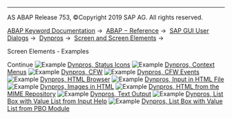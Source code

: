   

* * *

AS ABAP Release 753, ©Copyright 2019 SAP AG. All rights reserved.

[ABAP Keyword Documentation](javascript:call_link\('abenabap.htm'\)) →  [ABAP − Reference](javascript:call_link\('abenabap_reference.htm'\)) →  [SAP GUI User Dialogs](javascript:call_link\('abenabap_screens.htm'\)) →  [Dynpros](javascript:call_link\('abenabap_dynpros.htm'\)) →  [Screen and Screen Elements](javascript:call_link\('abenabap_dynpros_screen.htm'\)) → 

Screen Elements - Examples

Continue
![Example](exa.gif "Example") [Dynpros, Status Icons](javascript:call_link\('abendynpro_status_icons_abexa.htm'\))
![Example](exa.gif "Example") [Dynpros, Context Menus](javascript:call_link\('abendynpro_context_menu_abexa.htm'\))
![Example](exa.gif "Example") [Dynpros, CFW](javascript:call_link\('abendynpro_cfw_abexa.htm'\))
![Example](exa.gif "Example") [Dynpros, CFW Events](javascript:call_link\('abendynpro_custom_control_abexa.htm'\))
![Example](exa.gif "Example") [Dynpros, HTML Browser](javascript:call_link\('abenhtml_browser_abexa.htm'\))
![Example](exa.gif "Example") [Dynpros, Input in HTML File](javascript:call_link\('abenhtml_input_abexa.htm'\))
![Example](exa.gif "Example") [Dynpros, Images in HTML](javascript:call_link\('abenmime_pictures_abexa.htm'\))
![Example](exa.gif "Example") [Dynpros, HTML from the MIME Repository](javascript:call_link\('abenmime_html_abexa.htm'\))
![Example](exa.gif "Example") [Dynpros, Text Output](javascript:call_link\('abentext_output_abexa.htm'\))
![Example](exa.gif "Example") [Dynpros, List Box with Value List from Input Help](javascript:call_link\('abendynpro_drop1_abexa.htm'\))
![Example](exa.gif "Example") [Dynpros, List Box with Value List from PBO Module](javascript:call_link\('abendynpro_drop2_abexa.htm'\))